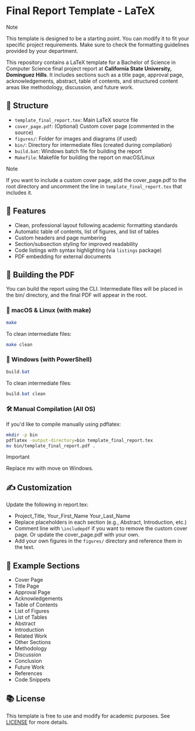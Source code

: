 # Final Report Template - LaTeX

> [!NOTE]
>
> This template is designed to be a starting point. You can modify it to fit your specific project requirements.
> Make sure to check the formatting guidelines provided by your department.

This repository contains a LaTeX template for a Bachelor of Science in Computer Science final project report at **California State University, Dominguez Hills**. It includes sections such as a title page, approval page, acknowledgements, abstract, table of contents, and structured content areas like methodology, discussion, and future work.

## 📁 Structure

- `template_final_report.tex`: Main LaTeX source file
- `cover_page.pdf`: (Optional) Custom cover page (commented in the source)
- `figures/`: Folder for images and diagrams (if used)
- `bin/`: Directory for intermediate files (created during compilation)
- `build.bat`: Windows batch file for building the report
- `Makefile`: Makefile for building the report on macOS/Linux

> [!NOTE]
>
> If you want to include a custom cover page, add the cover_page.pdf to the root directory and uncomment the line in `template_final_report.tex` that includes it.

## 📌 Features

- Clean, professional layout following academic formatting standards
- Automatic table of contents, list of figures, and list of tables
- Custom headers and page numbering
- Section/subsection styling for improved readability
- Code listings with syntax highlighting (via `listings` package)
- PDF embedding for external documents

## 🚀 Building the PDF

You can build the report using the CLI. Intermediate files will be placed in the bin/ directory, and the final PDF will appear in the root.

### 🔧 macOS & Linux (with make)

```bash
make
```
To clean intermediate files:

```bash
make clean
```

### 🔧 Windows (with PowerShell)

```powershell
build.bat
```
To clean intermediate files:

```powershell
build.bat clean
```

### 🛠️ Manual Compilation (All OS)

If you'd like to compile manually using pdflatex:
```bash
mkdir -p bin
pdflatex -output-directory=bin template_final_report.tex
mv bin/template_final_report.pdf .
```
> [!IMPORTANT]
> Replace mv with move on Windows.

## ✍️ Customization

Update the following in report.tex:

- Project_Title, Your_First_Name Your_Last_Name
- Replace placeholders in each section (e.g., Abstract, Introduction, etc.)
- Comment line with `\includepdf` if you want to remove the custom cover page. Or update the cover_page.pdf with your own.
- Add your own figures in the `figures/` directory and reference them in the text.

## 📄 Example Sections

- Cover Page
- Title Page
- Approval Page
- Acknowledgements
- Table of Contents
- List of Figures
- List of Tables
- Abstract
- Introduction
- Related Work
- Other Sections
- Methodology
- Discussion
- Conclusion
- Future Work
- References
- Code Snippets

## 📚 License

This template is free to use and modify for academic purposes. 
See [LICENSE](LICENSE) for more details.